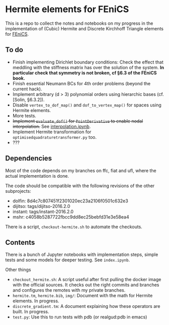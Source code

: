 # Hermite elements for FEniCS #

This is a repo to collect the notes and notebooks on my progress in
the implementation of (Cubic) Hermite and Discrete Kirchhoff Triangle
elements for [FEniCS](https://fenicsproject.org/).

## To do ##

* Finish implementing Dirichlet boundary conditions: Check the effect
  that meddling with the stiffness matrix has over the solution of the
  system. **In particular check that symmetry is not broken, cf §6.3 of
  the FEniCS book.**
* Finish essential Neumann BCs for 4th order problems (beyond
  the current hack).
* Implement arbitrary (d > 3) polynomial orders using hierarchic bases
  (cf. [Solin, §6.3.2]).
* Disable `vertex_to_dof_map()` and `dof_to_vertex_map()` for spaces
  using Hermite elements.
* More tests.
* <strike>Implement `evaluate_dof()` for `PointDerivative` to enable
  nodal interpolation.</strike> See 
  [interpolation.ipynb](interpolation.ipynb).
* Implement Hermite transformation for
  `optimisedquadraturetransformer.py` too.
* ???

## Dependencies ##

Most of the code depends on my branches on ffc, fiat and ufl, where
the actual implementation is done.

The code should be compatible with the following revisions of the
other subprojects:

* dolfin: 8d4c7c807451f2301020ec23a2106f0501c632e3
* dijitso: tags/dijitso-2016.2.0
* instant: tags/instant-2016.2.0
* mshr: c4058b5287722fbcc9dd8ec25bebfd31e3e58ea4

There is a script, `checkout-hermite.sh` to automate the checkouts.

## Contents ##

There is a bunch of Jupyter notebooks with implementation steps,
simple tests and some models for deeper testing. See `index.ipynb`.

Other things

* `checkout_hermite.sh`: A script useful after first pulling the
  docker image with the official sources. It checks out the right
  commits and branches and configures the remotes with my private
  branches.
* `hermite.tm`, `hermite.bib`, `img/`: Document with the math for
  Hermite elements. In progress.
* `discrete_gradient.tm`: A document explaining how these operators
  are built. In progress.
* `test.py`: Use this to run tests with pdb (or realgud:pdb in emacs)
